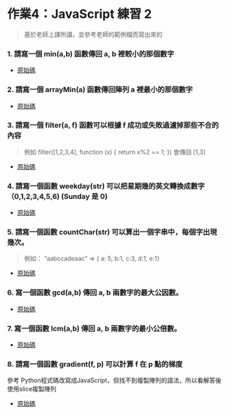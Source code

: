 # 作業4：JavaScript 練習 2
> 基於老師上課所講，並參考老師的範例檔而寫出來的
### 1. 請寫一個 min(a,b) 函數傳回 a, b 裡較小的那個數字
- [原始碼](https://github.com/HJH60/wp/blob/master/hw4/min.js)
### 2. 請寫一個 arrayMin(a) 函數傳回陣列 a 裡最小的那個數字
- [原始碼](https://github.com/HJH60/wp/blob/master/hw4/array_min.js)
### 3. 請寫一個 filter(a, f) 函數可以根據 f 成功或失敗過濾掉那些不合的內容
> 例如 filter([1,2,3,4], function (x) { return x%2 == 1; }) 會傳回 [1,3]
- [原始碼](https://github.com/HJH60/wp/blob/master/hw4/filter.js)
### 4. 請寫一個函數 weekday(str) 可以把星期幾的英文轉換成數字（0,1,2,3,4,5,6) (Sunday 是 0)
- [原始碼](https://github.com/HJH60/wp/blob/master/hw4/weekday.js)
### 5. 請寫一個函數 countChar(str) 可以算出一個字串中，每個字出現幾次。
> 例如： “aabccadeaac" => { a: 5, b:1, c:3, d:1, e:1}
- [原始碼](https://github.com/HJH60/wp/blob/master/hw4/countChar.js)
### 6. 寫一個函數 gcd(a,b) 傳回 a, b 兩數字的最大公因數。
- [原始碼](https://github.com/HJH60/wp/blob/master/hw4/gcd.js)
### 7. 寫一個函數 lcm(a,b) 傳回 a, b 兩數字的最小公倍數。
- [原始碼](https://github.com/HJH60/wp/blob/master/hw4/lcm.js)
### 8. 請寫一個函數 gradient(f, p) 可以計算 f 在 p 點的梯度
參考 Python程式碼改寫成JavaScript，但找不到複製陣列的語法，所以看解答後使用slice複製陣列

- [原始碼](https://github.com/HJH60/wp/blob/master/hw4/gradient.js)